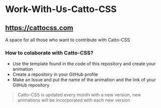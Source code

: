 # Work-With-Us-Catto-CSS
## https://cattocss.com
A space for all those who want to contribute with Catto-CSS

### How to colaborate with Catto-CSS?

- Use the template found in the code of this repository and create your animation
- Create a repository in your GitHub profile 
- Make an Issue and put the name of the animation and the link of your GitHub repository

> Catto-CSS is updated every month with a new version, new animations will be incorporated with each new version
